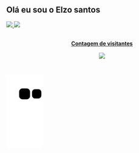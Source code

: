 ## Olá  eu sou o  Elzo  santos
<a href="https://github.com/Elzo1">
  <img height="180em" src="https://github-readme-stats.vercel.app/api?username=Elzo1&show_icons=true&theme=dracula&include_all_commits=true&count_private=true"/>
  <img height="180em" src="https://github-readme-stats.vercel.app/api/top-langs/?username=Elzo1&layout=compact&langs_count=7&theme=dracula"/>
</div>
 
 
 <div align="center">
<br><p align="center"><b>Contagem de visitantes</b></p>  
<p align="center"><img align="center" src="https://profile-counter.glitch.me/{Elzo1}/count.svg" /></p>
<br>
</div>
 
 
   ![ Animação de cobra ](https://github.com/rafaballerini/rafaballerini/blob/output/github-contribution-grid-snake.svg)
 
</div>
